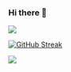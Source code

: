 ### Hi there 👋

<img src = "https://github-readme-stats.vercel.app/api?username=nandini7637&&show_icons=true&title_color=ffffff&icon_color=bb2acf&text_color=daf7dc&bg_color=151515">


[![GitHub Streak](https://github-readme-streak-stats.herokuapp.com?user=nandini7637&theme=tokyonight)](https://git.io/streak-stats)

<img src = "https://visitor-badge.glitch.me/badge?page_id=nandini7637.visitor-badge">

<!--
**nandini7637/nandini7637** is a ✨ _special_ ✨ repository because its `README.md` (this file) appears on your GitHub profile.

Here are some ideas to get you started:

- 🔭 I’m currently working on ...
- 🌱 I’m currently learning ...
- 👯 I’m looking to collaborate on ...
- 🤔 I’m looking for help with ...
- 💬 Ask me about ...
- 📫 How to reach me: ...
- 😄 Pronouns: ...
- ⚡ Fun fact: ...
-->

